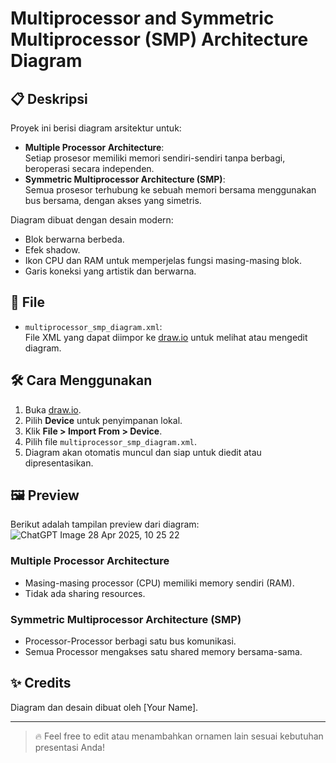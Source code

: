 # Multiprocessor and Symmetric Multiprocessor (SMP) Architecture Diagram

## 📋 Deskripsi

Proyek ini berisi diagram arsitektur untuk:
- **Multiple Processor Architecture**:  
  Setiap prosesor memiliki memori sendiri-sendiri tanpa berbagi, beroperasi secara independen.
- **Symmetric Multiprocessor Architecture (SMP)**:  
  Semua prosesor terhubung ke sebuah memori bersama menggunakan bus bersama, dengan akses yang simetris.

Diagram dibuat dengan desain modern:
- Blok berwarna berbeda.
- Efek shadow.
- Ikon CPU dan RAM untuk memperjelas fungsi masing-masing blok.
- Garis koneksi yang artistik dan berwarna.

## 📂 File

- `multiprocessor_smp_diagram.xml`:  
  File XML yang dapat diimpor ke [draw.io](https://app.diagrams.net/) untuk melihat atau mengedit diagram.

## 🛠️ Cara Menggunakan

1. Buka [draw.io](https://app.diagrams.net/).
2. Pilih **Device** untuk penyimpanan lokal.
3. Klik **File > Import From > Device**.
4. Pilih file `multiprocessor_smp_diagram.xml`.
5. Diagram akan otomatis muncul dan siap untuk diedit atau dipresentasikan.

## 🖼️ Preview

Berikut adalah tampilan preview dari diagram:
![ChatGPT Image 28 Apr 2025, 10 25 22](https://github.com/user-attachments/assets/c46e6a01-ced6-49bb-8092-1b2e53467f59)


### Multiple Processor Architecture
- Masing-masing processor (CPU) memiliki memory sendiri (RAM).
- Tidak ada sharing resources.

### Symmetric Multiprocessor Architecture (SMP)
- Processor-Processor berbagi satu bus komunikasi.
- Semua Processor mengakses satu shared memory bersama-sama.

## ✨ Credits
Diagram dan desain dibuat oleh [Your Name].

---

> 🔥 Feel free to edit atau menambahkan ornamen lain sesuai kebutuhan presentasi Anda!
